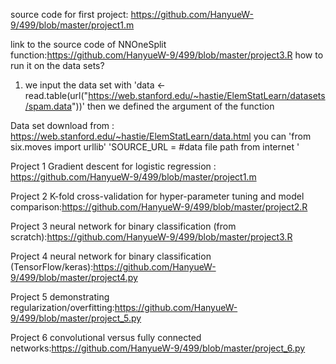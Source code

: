 source code for first project: https://github.com/HanyueW-9/499/blob/master/project1.m

 link to the source code of NNOneSplit function:https://github.com/HanyueW-9/499/blob/master/project3.R
 how to run it on the data sets? 
 1. we input the data set with 'data <- read.table(url("https://web.stanford.edu/~hastie/ElemStatLearn/datasets/spam.data"))'
 then we defined the argument of the function

Data set download from :  https://web.stanford.edu/~hastie/ElemStatLearn/data.html
you can 
'from six.moves import urllib'
'SOURCE_URL = #data file path from internet '

Project 1 Gradient descent for logistic regression : https://github.com/HanyueW-9/499/blob/master/project1.m

Project 2 K-fold cross-validation for hyper-parameter tuning and model comparison:https://github.com/HanyueW-9/499/blob/master/project2.R

Project 3 neural network for binary classification (from scratch):https://github.com/HanyueW-9/499/blob/master/project3.R

Project 4 neural network for binary classification (TensorFlow/keras):https://github.com/HanyueW-9/499/blob/master/project4.py

Project 5 demonstrating regularization/overfitting:https://github.com/HanyueW-9/499/blob/master/project_5.py

Project 6 convolutional versus fully connected networks:https://github.com/HanyueW-9/499/blob/master/project_6.py
